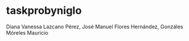 # taskprobyniglo
Diana Vanessa Lazcano Pérez, José Manuel Flores Hernández, Gonzáles Móreles Mauricio
